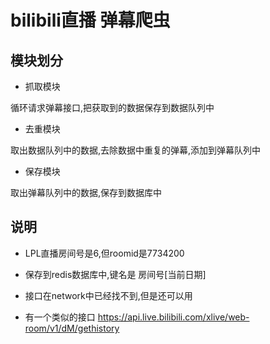 # bilibili直播 弹幕爬虫

## 模块划分

* 抓取模块

循环请求弹幕接口,把获取到的数据保存到数据队列中

* 去重模块

取出数据队列中的数据,去除数据中重复的弹幕,添加到弹幕队列中

* 保存模块

取出弹幕队列中的数据,保存到数据库中

## 说明

* LPL直播房间号是6,但roomid是7734200

* 保存到redis数据库中,键名是 房间号[当前日期]

* 接口在network中已经找不到,但是还可以用

* 有一个类似的接口 <https://api.live.bilibili.com/xlive/web-room/v1/dM/gethistory>

